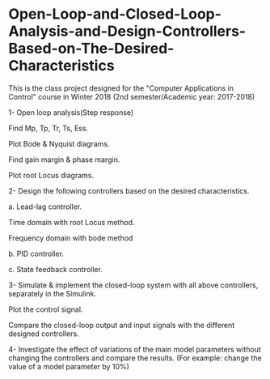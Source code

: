 # Open-Loop-and-Closed-Loop-Analysis-and-Design-Controllers-Based-on-The-Desired-Characteristics
This is the class project designed for the "Computer Applications in Control" course in Winter 2018 (2nd semester/Academic year: 2017-2018)

1- Open loop analysis(Step response)

Find Mp, Tp, Tr, Ts, Ess.

Plot Bode & Nyquist diagrams.

Find gain margin & phase margin.

Plot root Locus diagrams.

2- Design the following controllers based on the desired characteristics.

a. Lead-lag controller.

Time domain with root Locus method.

Frequency domain with bode method

b. PID controller.

c. State feedback controller.

3- Simulate & implement the closed-loop system with all above controllers, separately in the Simulink.

Plot the control signal.

Compare the closed-loop output and input signals with the different designed controllers.

4- Investigate the effect of variations of the main model parameters without changing the controllers and compare the results. 
(For example: change the value of a model parameter by 10%)
